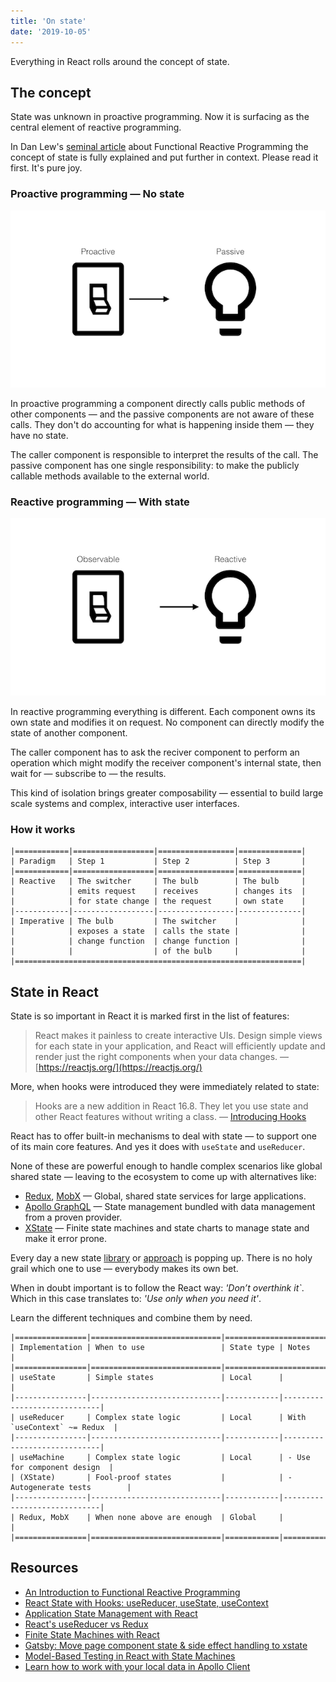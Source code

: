 ```yaml
---
title: 'On state'
date: '2019-10-05'
---
```


Everything in React rolls around the concept of state. 

<!--more-->

## The concept

State was unknown in proactive programming. Now it is surfacing as the central element of reactive programming.

In Dan Lew's [seminal article](https://blog.danlew.net/2017/07/27/an-introduction-to-functional-reactive-programming/) about Functional Reactive Programming the concept of state is fully explained and put further in context. Please read it first. It's pure joy.

### Proactive programming &mdash; No state

![Proactive](proactive.png)

In proactive programming a component directly calls public methods of other components &mdash; and the passive components are not aware of these calls. They don't do accounting for what is happening inside them &mdash; they have no state. 

The caller component is responsible to interpret the results of the call. The passive component has one single responsibility: to make the publicly callable methods available to the external world.

### Reactive programming &mdash; With state

![Reactive](reactive.png)

In reactive programming everything is different. Each component owns its own state and modifies it on request. No component can directly modify the state of another component. 

The caller component has to ask the reciver component to perform an operation which might modify the receiver component's internal state, then wait for &mdash; subscribe to &mdash; the results.

This kind of isolation brings greater composability &mdash; essential to build large scale systems and complex, interactive user interfaces.

### How it works

```
|============|==================|=================|==============|
| Paradigm   | Step 1           | Step 2          | Step 3       |
|============|==================|=================|==============|
| Reactive   | The switcher     | The bulb        | The bulb     |
|            | emits request    | receives        | changes its  |
|            | for state change | the request     | own state    |
|------------|------------------|-----------------|--------------|
| Imperative | The bulb         | The switcher    |              |
|            | exposes a state  | calls the state |              |
|            | change function  | change function |              |
|            |                  | of the bulb     |              |
|================================================================|
```

## State in React

State is so important in React it is marked first in the list of features:

> React makes it painless to create interactive UIs. Design simple views for each state in your application, and React will efficiently update and render just the right components when your data changes. &mdash; [https://reactjs.org/](https://reactjs.org/)

More, when hooks were introduced they were immediately related to state: 

> Hooks are a new addition in React 16.8. They let you use state and other React features without writing a class. &mdash; [Introducing Hooks](https://reactjs.org/docs/hooks-intro.html)

React has to offer built-in mechanisms to deal with state &mdash; to support one of its main core features. And yes it does with `useState` and `useReducer`. 

None of these are powerful enough to handle complex scenarios like global shared state &mdash; leaving to the ecosystem to come up with  alternatives like:

- [Redux](https://redux.js.org/), [MobX](https://mobx.js.org/) &mdash; Global, shared state services for large applications.
- [Apollo GraphQL](https://www.apollographql.com/docs/react/essentials/local-state/) &mdash; State management bundled with data management from a proven provider.
- [XState](https://css-tricks.com/finite-state-machines-with-react/) &mdash; Finite state machines and state charts to manage state and make it error prone.

Every day a new state [library](https://twitter.com/DavidKPiano/status/1180174113954029570) or [approach](https://twitter.com/dai_shi/status/1178106720108679168) is popping up. There is no holy grail which one to use &mdash; everybody makes its own bet.

When in doubt important is to follow the React way: *'Don’t overthink it`*. Which in this case translates to: *'Use only when you need it'*.

Learn the different techniques and combine them by need.

```
|================|=============================|===========================================
| Implementation | When to use                 | State type | Notes                       |
|================|=============================|===========================================
| useState       | Simple states               | Local      |                             |
|----------------|-----------------------------|------------|-----------------------------|
| useReducer     | Complex state logic         | Local      | With `useContext` ~= Redux  |
|----------------|-----------------------------|------------|-----------------------------|
| useMachine     | Complex state logic         | Local      | - Use for component design  |
| (XState)       | Fool-proof states           |            | - Autogenerate tests        |
|----------------|-----------------------------|------------|-----------------------------|
| Redux, MobX    | When none above are enough  | Global     |                             |
|================|=============================|============|=============================|
```

## Resources

- [An Introduction to Functional Reactive Programming](https://blog.danlew.net/2017/07/27/an-introduction-to-functional-reactive-programming/)
- [React State with Hooks: useReducer, useState, useContext](https://www.robinwieruch.de/react-state-usereducer-usestate-usecontext/)
- [Application State Management with React](https://kentcdodds.com/blog/application-state-management-with-react)
- [React's useReducer vs Redux](https://www.robinwieruch.de/redux-vs-usereducer/)
- [Finite State Machines with React](https://css-tricks.com/finite-state-machines-with-react/)
- [Gatsby: Move page component state & side effect handling to xstate](https://github.com/gatsbyjs/gatsby/pull/11897)
- [Model-Based Testing in React with State Machines](https://css-tricks.com/model-based-testing-in-react-with-state-machines/)
- [Learn how to work with your local data in Apollo Client](https://www.apollographql.com/docs/react/essentials/local-state/)